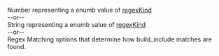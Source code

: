 Number representing a enumb value of [regexKind](/enums/enums.regexkind.html)  
--or--  
String representing a enumb value of [regexKind](/enums/enums.regexkind.html)  
--or--  
Regex Matching options that determine how build_include matches are found.  